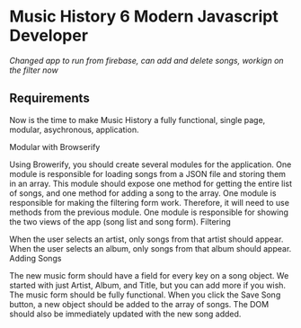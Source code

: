 # Music History 6 Modern Javascript Developer

*Changed app to run from firebase, can add and delete songs, workign on the filter now*


## Requirements

Now is the time to make Music History a fully functional, single page, modular, asychronous, application.

Modular with Browserify

Using Browerify, you should create several modules for the application.
One module is responsible for loading songs from a JSON file and storing them in an array. This module should expose one method for getting the entire list of songs, and one method for adding a song to the array.
One module is responsible for making the filtering form work. Therefore, it will need to use methods from the previous module.
One module is responsible for showing the two views of the app (song list and song form).
Filtering

When the user selects an artist, only songs from that artist should appear.
When the user selects an album, only songs from that album should appear.
Adding Songs

The new music form should have a field for every key on a song object. We started with just Artist, Album, and Title, but you can add more if you wish.
The music form should be fully functional. When you click the Save Song button, a new object should be added to the array of songs. The DOM should also be immediately updated with the new song added.
 	 		
